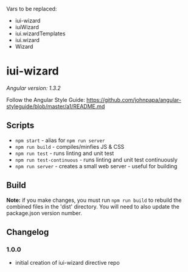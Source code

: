 Vars to be replaced:
 - iui-wizard
 - iuiWizard
 - iui.wizardTemplates
 - iui.wizard
 - Wizard


# iui-wizard

*Angular version: 1.3.2*

Follow the Angular Style Guide:
https://github.com/johnpapa/angular-styleguide/blob/master/a1/README.md

## Scripts
- `npm start` - alias for `npm run server`
- `npm run build` - compiles/minfies JS & CSS
- `npm run test` - runs linting and unit test
- `npm run test-continuous` - runs linting and unit test continuously
- `npm run server` - creates a small web server - useful for building

## Build
**Note:** if you make changes, you must run `npm run build` to rebuild the combined files in the 'dist' directory. You will need to also update the package.json version number.

## Changelog

### 1.0.0
- initial creation of iui-wizard directive repo

